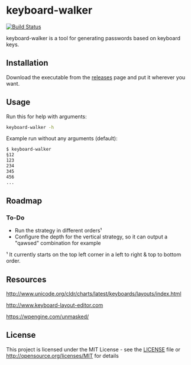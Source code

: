 # keyboard-walker

[![Build Status](https://travis-ci.com/Merik88/keyboard-walker.svg?branch=master)](https://travis-ci.com/Merik88/keyboard-walker)

keyboard-walker is a tool for generating passwords based on keyboard keys.

## Installation

Download the executable from the [releases](https://github.com/Merik88/keyboard-walker/releases) page and put it wherever you want.

## Usage

Run this for help with arguments:

```bash
keyboard-walker -h
```

Example run without any arguments (default):

```bash
$ keyboard-walker
§12
123
234
345
456
...
```

## Roadmap

### To-Do

- Run the strategy in different orders¹
- Configure the depth for the vertical strategy, so it can output a "qawsed" combination for example

¹ It currently starts on the top left corner in a left to right & top to bottom order.

## Resources

<http://www.unicode.org/cldr/charts/latest/keyboards/layouts/index.html>

<http://www.keyboard-layout-editor.com>

<https://wpengine.com/unmasked/>

## License

This project is licensed under the MIT License - see the [LICENSE](LICENSE.txt) file or <http://opensource.org/licenses/MIT> for details
